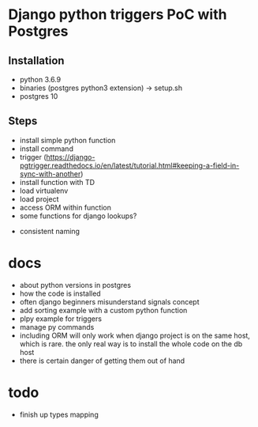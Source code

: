 # Django python triggers PoC with Postgres

## Installation

- python 3.6.9
- binaries (postgres python3 extension) -> setup.sh
- postgres 10

## Steps
+ install simple python function
+ install command
+ trigger (https://django-pgtrigger.readthedocs.io/en/latest/tutorial.html#keeping-a-field-in-sync-with-another)
+ install function with TD
+ load virtualenv
+ load project
+ access ORM within function
+ some functions for django lookups?  
- consistent naming

# docs 

- about python versions in postgres
- how the code is installed
- often django beginners misunderstand signals concept
- add sorting example with a custom python function
- plpy example for triggers
- manage py commands
- including ORM will only work when django project is on the same host, which is rare. the only real way is to install the whole code on the db host
- there is certain danger of getting them out of hand

# todo
- finish up types mapping

